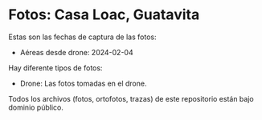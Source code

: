 # Fotos: Casa Loac, Guatavita

Estas son las fechas de captura de las fotos:

* Aéreas desde drone: 2024-02-04

Hay diferente tipos de fotos:

* Drone: Las fotos tomadas en el drone.

Todos los archivos (fotos, ortofotos, trazas) de este repositorio están bajo dominio público.

